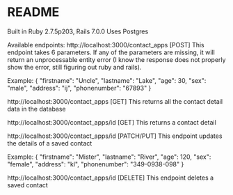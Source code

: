# README

Built in Ruby 2.7.5p203, Rails 7.0.0
Uses Postgres

Available endpoints:
http://localhost:3000/contact_apps [POST]
This endpoint takes 6 parameters. If any of the parameters are missing, it will return an unprocessable entity error (I know the response does not properly show the error, still figuring out ruby and rails).

Example:
{
	"firstname": "Uncle",
	"lastname": "Lake",
	"age": 30,
	"sex": "male",
	"address": "ij",
	"phonenumber": "67893"
}

http://localhost:3000/contact_apps [GET]
This returns all the contact detail data in the database

http://localhost:3000/contact_apps/id [GET]
This returns a contact detail

http://localhost:3000/contact_apps/id [PATCH/PUT]
This endpoint updates the details of a saved contact

Example:
{
	"firstname": "Mister",
	"lastname": "River",
	"age": 120,
	"sex": "female",
	"address": "kl",
	"phonenumber": "349-0938-098"
}

http://localhost:3000/contact_apps/id [DELETE]
This endpoint deletes a saved contact